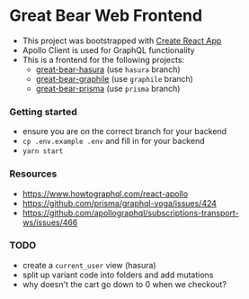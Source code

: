 # Great Bear Web Frontend

* This project was bootstrapped with [Create React App](https://github.com/facebook/create-react-app)
* Apollo Client is used for GraphQL functionality
* This is a frontend for the following projects:
  * [great-bear-hasura](https://github.com/sastraxi/great-bear-hasura) (use `hasura` branch)
  * [great-bear-graphile](https://github.com/sastraxi/great-bear-graphile) (use `graphile` branch)
  * [great-bear-prisma](https://github.com/sastraxi/great-bear-prisma) (use `prisma` branch)

### Getting started

* ensure you are on the correct branch for your backend
* `cp .env.example .env` and fill in for your backend
* `yarn start`

### Resources

* https://www.howtographql.com/react-apollo
* https://github.com/prisma/graphql-yoga/issues/424
* https://github.com/apollographql/subscriptions-transport-ws/issues/466

### TODO

* create a `current_user` view (hasura)
* split up variant code into folders and add mutations
* why doesn't the cart go down to 0 when we checkout?
